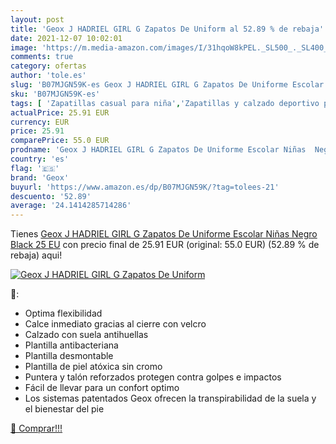 ```yaml
---
layout: post
title: 'Geox J HADRIEL GIRL G Zapatos De Uniform al 52.89 % de rebaja'
date: 2021-12-07 10:02:01
image: 'https://m.media-amazon.com/images/I/31hqoW8kPEL._SL500_._SL400_.jpg'
comments: true
category: ofertas
author: 'tole.es'
slug: 'B07MJGN59K-es Geox J HADRIEL GIRL G Zapatos De Uniforme Escolar Niñas...'
sku: 'B07MJGN59K-es'
tags: [ 'Zapatillas casual para niña','Zapatillas y calzado deportivo para niña','Zapatos','Zapatos - Niñas','Zapatos y complementos','geox','zapatos', ]
actualPrice: 25.91 EUR
currency: EUR
price: 25.91
comparePrice: 55.0 EUR
prodname: 'Geox J HADRIEL GIRL G Zapatos De Uniforme Escolar Niñas  Negro  Black   25 EU'
country: 'es'
flag: '🇪🇸'
brand: 'Geox'
buyurl: 'https://www.amazon.es/dp/B07MJGN59K/?tag=tolees-21'
descuento: '52.89'
average: '24.1414285714286'
---
```


Tienes [Geox J HADRIEL GIRL G Zapatos De Uniforme Escolar Niñas  Negro  Black   25 EU](https://www.amazon.es/dp/B07MJGN59K/?tag=tolees-21) con precio final de  25.91 EUR (original: 55.0 EUR) (52.89 %  de rebaja) aqui!

[![Geox J HADRIEL GIRL G Zapatos De Uniform](https://m.media-amazon.com/images/I/31hqoW8kPEL._SL500_._SL400_.jpg)](https://www.amazon.es/dp/B07MJGN59K/?tag=tolees-21)

🔎:

- Optima flexibilidad
- Calce inmediato gracias al cierre con velcro
- Calzado con suela antihuellas
- Plantilla antibacteriana
- Plantilla desmontable
- Plantilla de piel atóxica sin cromo
- Puntera y talón reforzados protegen contra golpes e impactos
- Fácil de llevar para un confort optimo
- Los sistemas patentados Geox ofrecen la transpirabilidad de la suela y el bienestar del pie

[🛒 Comprar!!!](https://www.amazon.es/dp/B07MJGN59K/?tag=tolees-21)
